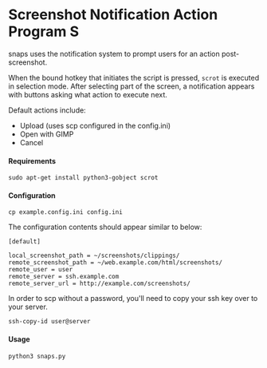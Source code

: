 # Screenshot Notification Action Program S

snaps uses the notification system to prompt users for an action post-screenshot. 

When the bound hotkey that initiates the script is pressed, `scrot` is
executed in selection mode. After selecting part of the screen, a 
notification appears with buttons asking what action to execute next.

Default actions include:

* Upload (uses scp configured in the config.ini)
* Open with GIMP
* Cancel

#### Requirements

```
sudo apt-get install python3-gobject scrot
```

#### Configuration

```
cp example.config.ini config.ini
```

The configuration contents should appear similar to below:

```
[default]

local_screenshot_path = ~/screenshots/clippings/
remote_screenshot_path = ~/web.example.com/html/screenshots/
remote_user = user
remote_server = ssh.example.com
remote_server_url = http://example.com/screenshots/
```

In order to scp without a password, you'll need to copy your ssh key over
 to your server.

```
ssh-copy-id user@server
```

#### Usage

```
python3 snaps.py
```